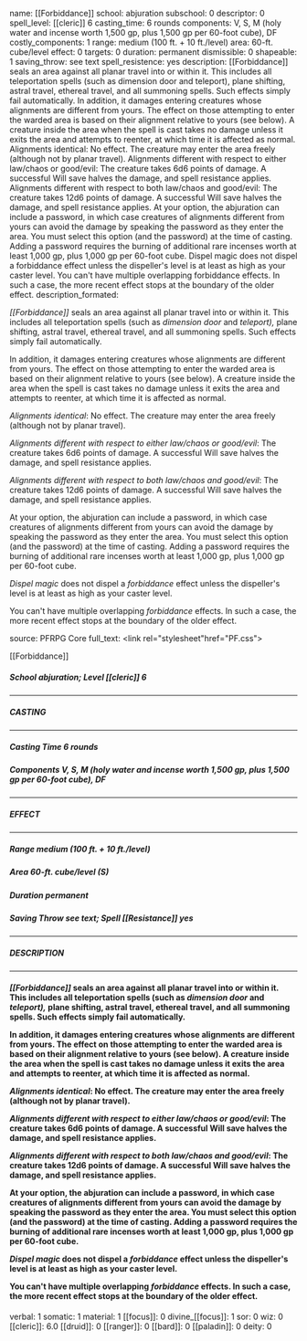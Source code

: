 name: [[Forbiddance]]
school: abjuration
subschool: 0
descriptor: 0
spell_level: [[cleric]] 6
casting_time: 6 rounds
components: V, S, M (holy water and incense worth 1,500 gp, plus 1,500 gp per 60-foot cube), DF
costly_components: 1
range: medium (100 ft. + 10 ft./level)
area: 60-ft. cube/level
effect: 0
targets: 0
duration: permanent
dismissible: 0
shapeable: 1
saving_throw: see text
spell_resistence: yes
description: [[Forbiddance]] seals an area against all planar travel into or within it. This includes all teleportation spells (such as dimension door and teleport), plane shifting, astral travel, ethereal travel, and all summoning spells. Such effects simply fail automatically.  In addition, it damages entering creatures whose alignments are different from yours. The effect on those attempting to enter the warded area is based on their alignment relative to yours (see below). A creature inside the area when the spell is cast takes no damage unless it exits the area and attempts to reenter, at which time it is affected as normal.  Alignments identical: No effect. The creature may enter the area freely (although not by planar travel).  Alignments different with respect to either law/chaos or good/evil: The creature takes 6d6 points of damage. A successful Will save halves the damage, and spell resistance applies.  Alignments different with respect to both law/chaos and good/evil: The creature takes 12d6 points of damage. A successful Will save halves the damage, and spell resistance applies.  At your option, the abjuration can include a password, in which case creatures of alignments different from yours can avoid the damage by speaking the password as they enter the area. You must select this option (and the password) at the time of casting. Adding a password requires the burning of additional rare incenses worth at least 1,000 gp, plus 1,000 gp per 60-foot cube.  Dispel magic does not dispel a forbiddance effect unless the dispeller's level is at least as high as your caster level.  You can't have multiple overlapping forbiddance effects. In such a case, the more recent effect stops at the boundary of the older effect.
description_formated: <p><i>[[Forbiddance]]</i> seals an area against all planar travel into or within it. This includes all teleportation spells (such as <i>dimension door</i> and <i>teleport),</i> plane shifting, astral travel, ethereal travel, and all summoning spells. Such effects simply fail automatically.</p><p>In addition, it damages entering creatures whose alignments are different from yours. The effect on those attempting to enter the warded area is based on their alignment relative to yours (see below). A creature inside the area when the spell is cast takes no damage unless it exits the area and attempts to reenter, at which time it is affected as normal.</p><p><i>Alignments identical</i>: No effect. The creature may enter the area freely (although not by planar travel).</p><p><i>Alignments different with respect to either law/chaos or good/evil</i>: The creature takes 6d6 points of damage. A successful Will save halves the damage, and spell resistance applies.</p><p><i>Alignments different with respect to both law/chaos and good/evil</i>: The creature takes 12d6 points of damage. A successful Will save halves the damage, and spell resistance applies.</p><p>At your option, the abjuration can include a password, in which case creatures of alignments different from yours can avoid the damage by speaking the password as they enter the area. You must select this option (and the password) at the time of casting. Adding a password requires the burning of additional rare incenses worth at least 1,000 gp, plus 1,000 gp per 60-foot cube.</p><p><i>Dispel magic</i> does not dispel a <i>forbiddance</i> effect unless the dispeller's level is at least as high as your caster level.</p><p>You can't have multiple overlapping <i>forbiddance</i> effects. In such a case, the more recent effect stops at the boundary of the older effect.</p>
source: PFRPG Core
full_text: <link rel="stylesheet"href="PF.css"><div class="heading"><p class="alignleft">[[Forbiddance]]</p><div style="clear: both;"></div></div><div><h5><b>School </b>abjuration; <b>Level </b>[[cleric]] 6</h5></div><hr/><div><h5><b>CASTING</b></h5></div><hr/><div><h5><b>Casting Time </b>6 rounds</h5><h5><b>Components </b>V, S, M (holy water and incense worth 1,500 gp, plus 1,500 gp per 60-foot cube), DF</h5></div><hr/><div><h5><b>EFFECT</b></h5></div><hr/><div><h5><b>Range </b>medium (100 ft. + 10 ft./level)</h5><h5><b>Area </b>60-ft. cube/level  (S)</h5><h5><b>Duration </b>permanent</h5><h5><b>Saving Throw </b>see text; <b>Spell [[Resistance]] </b>yes</h5></div><hr/><div><h5><b>DESCRIPTION</b></h5></div><hr/><div><h4><p><i>[[Forbiddance]]</i> seals an area against all planar travel into or within it. This includes all teleportation spells (such as <i>dimension door</i> and <i>teleport),</i> plane shifting, astral travel, ethereal travel, and all summoning spells. Such effects simply fail automatically.</p><p>In addition, it damages entering creatures whose alignments are different from yours. The effect on those attempting to enter the warded area is based on their alignment relative to yours (see below). A creature inside the area when the spell is cast takes no damage unless it exits the area and attempts to reenter, at which time it is affected as normal.</p><p><i>Alignments identical</i>: No effect. The creature may enter the area freely (although not by planar travel).</p><p><i>Alignments different with respect to either law/chaos or good/evil</i>: The creature takes 6d6 points of damage. A successful Will save halves the damage, and spell resistance applies.</p><p><i>Alignments different with respect to both law/chaos and good/evil</i>: The creature takes 12d6 points of damage. A successful Will save halves the damage, and spell resistance applies.</p><p>At your option, the abjuration can include a password, in which case creatures of alignments different from yours can avoid the damage by speaking the password as they enter the area. You must select this option (and the password) at the time of casting. Adding a password requires the burning of additional rare incenses worth at least 1,000 gp, plus 1,000 gp per 60-foot cube.</p><p><i>Dispel magic</i> does not dispel a <i>forbiddance</i> effect unless the dispeller's level is at least as high as your caster level.</p><p>You can't have multiple overlapping <i>forbiddance</i> effects. In such a case, the more recent effect stops at the boundary of the older effect.</p></h4></div>
verbal: 1
somatic: 1
material: 1
[[focus]]: 0
divine_[[focus]]: 1
sor: 0
wiz: 0
[[cleric]]: 6.0
[[druid]]: 0
[[ranger]]: 0
[[bard]]: 0
[[paladin]]: 0
deity: 0

